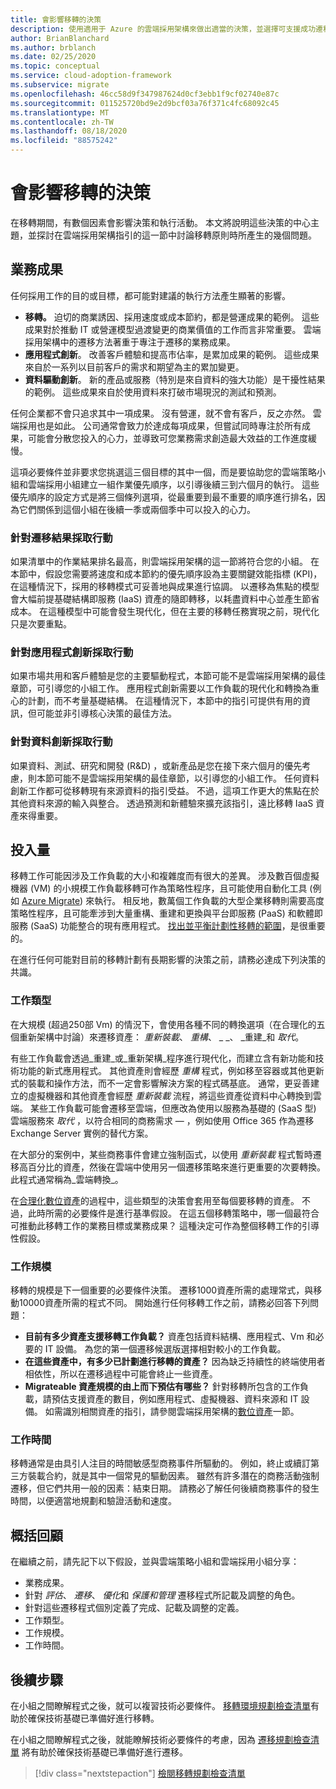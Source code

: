 ```yaml
---
title: 會影響移轉的決策
description: 使用適用于 Azure 的雲端採用架構來做出適當的決策，並選擇可支援成功遷移的執行活動。
author: BrianBlanchard
ms.author: brblanch
ms.date: 02/25/2020
ms.topic: conceptual
ms.service: cloud-adoption-framework
ms.subservice: migrate
ms.openlocfilehash: 46cc58d9f347987624d0cf3ebb1f9cf02740e87c
ms.sourcegitcommit: 011525720bd9e2d9bcf03a76f371c4fc68092c45
ms.translationtype: MT
ms.contentlocale: zh-TW
ms.lasthandoff: 08/18/2020
ms.locfileid: "88575242"
---
```

<!-- cSpell:ignore migrateable -->

# <a name="decisions-that-affect-migration"></a>會影響移轉的決策

在移轉期間，有數個因素會影響決策和執行活動。 本文將說明這些決策的中心主題，並探討在雲端採用架構指引的這一節中討論移轉原則時所產生的幾個問題。

## <a name="business-outcomes"></a>業務成果

任何採用工作的目的或目標，都可能對建議的執行方法產生顯著的影響。

- **移轉。** 迫切的商業誘因、採用速度或成本節約，都是營運成果的範例。 這些成果對於推動 IT 或營運模型過渡變更的商業價值的工作而言非常重要。 雲端採用架構中的遷移方法著重于專注于遷移的業務成果。
- **應用程式創新**。 改善客戶體驗和提高市佔率，是累加成果的範例。 這些成果來自於一系列以目前客戶的需求和期望為主的累加變更。
- **資料驅動創新**。 新的產品或服務（特別是來自資料的強大功能）是干擾性結果的範例。 這些成果來自於使用資料來打破市場現況的測試和預測。

任何企業都不會只追求其中一項成果。 沒有營運，就不會有客戶，反之亦然。 雲端採用也是如此。 公司通常會致力於達成每項成果，但嘗試同時專注於所有成果，可能會分散您投入的心力，並導致可您業務需求創造最大效益的工作進度緩慢。

這項必要條件並非要求您挑選這三個目標的其中一個，而是要協助您的雲端策略小組和雲端採用小組建立一組作業優先順序，以引導後續三到六個月的執行。 這些優先順序的設定方式是將三個條列選項，從最重要到最不重要的順序進行排名，因為它們關係到這個小組在後續一季或兩個季中可以投入的心力。

### <a name="act-on-migration-outcomes"></a>針對遷移結果採取行動

如果清單中的作業結果排名最高，則雲端採用架構的這一節將符合您的小組。 在本節中，假設您需要將速度和成本節約的優先順序設為主要關鍵效能指標 (KPI)，在這種情況下，採用的移轉模式可妥善地與成果進行協調。 以遷移為焦點的模型會大幅前提基礎結構即服務 (IaaS) 資產的隨即轉移，以耗盡資料中心並產生節省成本。 在這種模型中可能會發生現代化，但在主要的移轉任務實現之前，現代化只是次要重點。

### <a name="act-on-application-innovations"></a>針對應用程式創新採取行動

如果市場共用和客戶體驗是您的主要驅動程式，本節可能不是雲端採用架構的最佳章節，可引導您的小組工作。 應用程式創新需要以工作負載的現代化和轉換為重心的計劃，而不考量基礎結構。 在這種情況下，本節中的指引可提供有用的資訊，但可能並非引導核心決策的最佳方法。

### <a name="act-on-data-innovations"></a>針對資料創新採取行動

如果資料、測試、研究和開發 (R&D) ，或新產品是您在接下來六個月的優先考慮，則本節可能不是雲端採用架構的最佳章節，以引導您的小組工作。 任何資料創新工作都可從移轉現有來源資料的指引受益。 不過，這項工作更大的焦點在於其他資料來源的輸入與整合。 透過預測和新體驗來擴充該指引，遠比移轉 IaaS 資產來得重要。

## <a name="effort"></a>投入量

移轉工作可能因涉及工作負載的大小和複雜度而有很大的差異。 涉及數百個虛擬機器 (VM) 的小規模工作負載移轉可作為策略性程序，且可能使用自動化工具 (例如 [Azure Migrate](/azure/migrate/migrate-services-overview)) 來執行。 相反地，數萬個工作負載的大型企業移轉則需要高度策略性程序，且可能牽涉到大量重構、重建和更換與平台即服務 (PaaS) 和軟體即服務 (SaaS) 功能整合的現有應用程式。 [找出並平衡計劃性移轉的範圍](../../../strategy/balance-the-portfolio.md)，是很重要的。

在進行任何可能對目前的移轉計劃有長期影響的決策之前，請務必達成下列決策的共識。

### <a name="effort-type"></a>工作類型

在大規模 (超過250部 Vm) 的情況下，會使用各種不同的轉換選項（在合理化的五個重新架構中討論）來遷移資產： _重新裝載_、 _重構_、 _ _、 _重建_和 _取代_。

有些工作負載會透過_重建_或_重新架構_程序進行現代化，而建立含有新功能和技術功能的新式應用程式。 其他資產則會經歷 _重構_ 程式，例如移至容器或其他更新式的裝載和操作方法，而不一定會影響解決方案的程式碼基底。 通常，更妥善建立的虛擬機器和其他資產會經歷 _重新裝載_ 流程，將這些資產從資料中心轉換到雲端。 某些工作負載可能會遷移至雲端，但應改為使用以服務為基礎的 (SaaS 型) 雲端服務來 _取代_ ，以符合相同的商務需求 &mdash; ，例如使用 Office 365 作為遷移 Exchange Server 實例的替代方案。

在大部分的案例中，某些商務事件會建立強制函式，以使用 _重新裝載_ 程式暫時遷移高百分比的資產，然後在雲端中使用另一個遷移策略來進行更重要的次要轉換。 此程式通常稱為_雲端轉換_。

在[合理化數位資產](../../../digital-estate/calculate.md)的過程中，這些類型的決策會套用至每個要移轉的資產。 不過，此時所需的必要條件是進行基準假設。 在這五個移轉策略中，哪一個最符合可推動此移轉工作的業務目標或業務成果？ 這種決定可作為整個移轉工作的引導性假設。

### <a name="effort-scale"></a>工作規模

移轉的規模是下一個重要的必要條件決策。 遷移1000資產所需的處理常式，與移動10000資產所需的程式不同。 開始進行任何移轉工作之前，請務必回答下列問題：

- **目前有多少資產支援移轉工作負載？** 資產包括資料結構、應用程式、Vm 和必要的 IT 設備。 為您的第一個遷移候選版選擇相對較小的工作負載。
- **在這些資產中，有多少已計劃進行移轉的資產？** 因為缺乏持續性的終端使用者相依性，所以在遷移過程中可能會終止一些資產。
- **Migrateable 資產規模的由上而下預估有哪些？** 針對移轉所包含的工作負載，請預估支援資產的數目，例如應用程式、虛擬機器、資料來源和 IT 設備。 如需識別相關資產的指引，請參閱雲端採用架構的[數位資產](../../../digital-estate/index.md)一節。

### <a name="effort-timing"></a>工作時間

移轉通常是由具引人注目的時間敏感型商務事件所驅動的。 例如，終止或續訂第三方裝載合約，就是其中一個常見的驅動因素。 雖然有許多潛在的商務活動強制遷移，但它們共用一般的因素：結束日期。 請務必了解任何後續商務事件的發生時間，以便適當地規劃和驗證活動和速度。

## <a name="recap"></a>概括回顧

在繼續之前，請先記下以下假設，並與雲端策略小組和雲端採用小組分享：

- 業務成果。
- 針對 *評估*、 *遷移*、 *優化*和 *保護和管理* 遷移程式所記載及調整的角色。
- 針對這些遷移程式個別定義了完成、記載及調整的定義。
- 工作類型。
- 工作規模。
- 工作時間。

## <a name="next-steps"></a>後續步驟

在小組之間瞭解程式之後，就可以複習技術必要條件。 [移轉環境規劃檢查清單](./planning-checklist.md)有助於確保技術基礎已準備好進行移轉。

在小組之間瞭解程式之後，就能瞭解技術必要條件的考慮，因為 [遷移規劃檢查清單](./planning-checklist.md) 將有助於確保技術基礎已準備好進行遷移。

> [!div class="nextstepaction"]
> [檢閱移轉規劃檢查清單](./planning-checklist.md)
